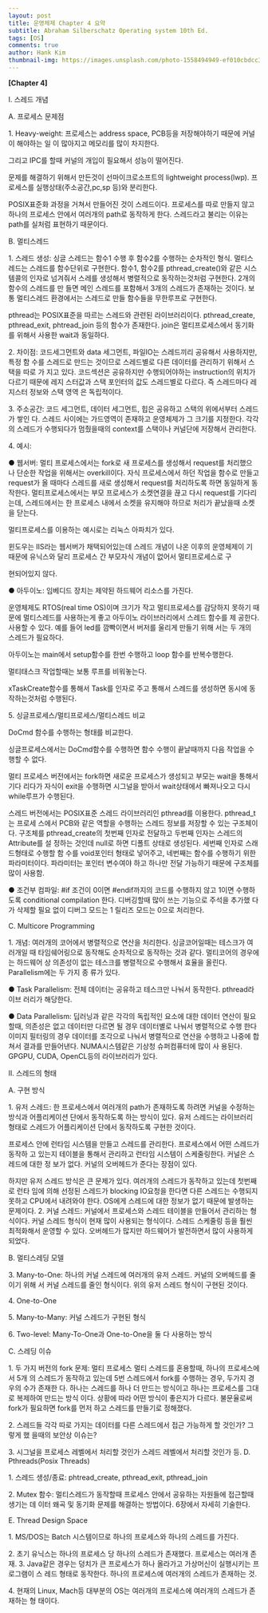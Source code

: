 ```yaml
---
layout: post
title: 운영체제 Chapter 4 요약
subtitle: Abraham Silberschatz Operating system 10th Ed.
tags: [OS]
comments: true
author: Hank Kim
thumbnail-img: https://images.unsplash.com/photo-1558494949-ef010cbdcc31?w=800&h=600&fit=crop
---
```


**\[Chapter 4\]**

I. 스레드 개념

A. 프로세스 문제점

1\. Heavy-weight: 프로세스는 address space, PCB등을 저장해야하기 때문에 커널이 해야하는 일 이 많아지고 메모리를 많이 차지한다.

그리고 IPC를 할때 커널의 개입이 필요해서 성능이 떨어진다.

문제를 해결하기 위해서 만든것이 선마이크로소프트의 lightweight process(lwp). 프로세스를 실행상태(주소공간,pc,sp 등)와 분리한다.

POSIX표준화 과정을 거쳐서 만들어진 것이 스레드이다. 프로세스를 따로 만들지 않고 하나의 프로세스 안에서 여러개의 path로 동작하게 한다. 스레드라고 불리는 이유는 path를 실처럼 표현하기 때문이다.

B. 멀티스레드

1\. 스레드 생성: 싱글 스레드는 함수1 수행 후 함수2를 수행하는 순차적인 형식. 멀티스레드는 스레드를 함수단위로 구현한다. 함수1, 함수2를 pthread_create()와 같은 시스템콜의 인자로 넘겨줘서 스레를 생성해서 병렬적으로 동작하는것처럼 구현한다. 2개의 함수의 스레드를 만 들면 메인 스레드를 포함해서 3개의 스레드가 존재하는 것이다. 보통 멀티스레드 환경에서는 스레드로 만들 함수들을 무한루프로 구현한다.

pthread는 POSIX표준을 따르는 스레드와 관련된 라이브러리이다. pthread_create, pthread_exit, phtread_join 등의 함수가 존재한다. join은 멀티프로세스에서 동기화를 위해서 사용한 wait과 동일하다.

2\. 차이점: 코드세그먼트와 data 세그먼트, 파일IO는 스레드끼리 공유해서 사용하지만, 특정 함 수를 스레드로 만드는 것이므로 스레드별로 다른 데이터를 관리하기 위해서 스택을 따로 가 지고 있다. 코드섹션은 공유하지만 수행되어야하는 instruction의 위치가 다르기 때문에 레지 스터값과 스택 포인터의 값도 스레드별로 다르다. 즉 스레드마다 레지스터 정보와 스택 영역 은 독립적이다.

3\. 주소공간: 코드 세그먼트, 데이터 세그먼트, 힙은 공유하고 스택의 위에서부터 스레드가 쌓인 다. 스레드 사이에는 가드영역이 존재하고 운영체제가 그 크기를 지정한다. 각각의 스레드가 수행되다가 멈췄을때의 context를 스택이나 커널단에 저장해서 관리한다.

4\. 예시:

● 웹서버: 멀티 프로세스에서는 fork로 새 프로세스를 생성해서 request를 처리했으 나 단순한 작업을 위해서는 overkill이다. 자식 프로세스에서 하던 작업을 함수로 만들고 request가 올 때마다 스레드를 새로 생성해서 request를 처리하도록 하면 동일하게 동작한다. 멀티프로세스에서는 부모 프로세스가 소켓연결을 끊고 다시 request를 기다리는데, 스레드에서는 한 프로세스 내에서 소켓을 유지해야 하므로 처리가 끝났을때 소켓을 닫는다.

멀티프로세스를 이용하는 예시로는 리눅스 아파치가 있다.

윈도우는 IIS라는 웹서버가 채택되어있는데 스레드 개념이 나온 이후의 운영체제이 기 때문에 유닉스와 달리 프로세스 간 부모자식 개념이 없어서 멀티프로세스로 구

현되어있지 않다.

● 아두이노: 임베디드 장치는 제약된 하드웨어 리소스를 가진다.

운영체제도 RTOS(real time OS)이며 크기가 작고 멀티프로세스를 감당하지 못하기 때문에 멀티스레드를 사용하는게 좋고 아두이노 라이브러리에서 스레드 함수를 제 공한다. 사용할 수 있다. 예를 들어 led를 깜빡이면서 버저를 울리게 만들기 위해 서는 두 개의 스레드가 필요하다.

아두이노는 main에서 setup함수를 한번 수행하고 loop 함수를 반복수행한다.

멀티태스크 작업할때는 보통 루프를 비워놓는다.

xTaskCreate함수를 통해서 Task를 인자로 주고 통해서 스레드를 생성하면 동시에 동작하는것처럼 수행된다.

5\. 싱글프로세스/멀티프로세스/멀티스레드 비교

DoCmd 함수를 수행하는 형태를 비교한다.

싱글프로세스에서는 DoCmd함수를 수행하면 함수 수행이 끝날때까지 다음 작업을 수행할 수 없다.

멀티 프로세스 버전에서는 fork하면 새로운 프로세스가 생성되고 부모는 wait을 통해서 기다 리다가 자식이 exit을 수행하면 시그널을 받아서 wait상태에서 빠져나오고 다시 while루프가 수행된다.

스레드 버전에서는 POSIX표준 스레드 라이브러리인 pthread를 이용한다. pthread_t는 프로세 스에서 PCB와 같은 역할을 수행하는 스레드 정보를 저장할 수 있는 구조체이다. 구조체를 pthread_create의 첫번째 인자로 전달하고 두번째 인자는 스레드의 Attribute를 설 정하는 것인데 null로 하면 디폴트 상태로 생성된다. 세번째 인자로 스래드형태로 수행할 함 수를 void포인터 형태로 넣어주고, 네번째는 함수를 수행하기 위한 파라미터이다. 파라미터는 포인터 변수여야 하고 하나만 전달 가능하기 때문에 구조체를 많이 사용함.

● 조건부 컴파일: #if 조건이 0이면 #endif까지의 코드를 수행하지 않고 1이면 수행하 도록 conditional compilation 한다. 디버깅할때 많이 쓰는 기능으로 주석을 추가했 다가 삭제할 필요 없이 디버그 모드는 1 릴리즈 모드는 0으로 처리한다.

C. Multicore Programming

1\. 개념: 여러개의 코어에서 병렬적으로 연산을 처리한다. 싱글코어일때는 테스크가 여러개일 때 타임쉐어링으로 동작해도 순차적으로 동작하는 것과 같다. 멀티코어의 경우에는 하드웨어 상 의존성이 없는 테스크를 병렬적으로 수행해서 효율을 올린다. Parallelism에는 두 가지 종 류가 있다.

● Task Parallelism: 전체 데이터는 공유하고 테스크만 나눠서 동작한다. pthread라이브 러리가 해당한다.

● Data Parallelism: 딥러닝과 같은 각각의 독립적인 요소에 대한 데이터 연산이 필요 할때, 의존성은 없고 데이터만 다르면 될 경우 데이터별로 나눠서 병렬적으로 수행 한다 이미지 필터링의 경우 데이터를 조각으로 나눠서 병렬적으로 연산을 수행하고 나중에 합쳐서 결과를 만들어낸다. NUMA시스템같은 기상청 슈퍼컴퓨터에 많이 사 용된다. GPGPU, CUDA, OpenCL등의 라이브러리가 있다.

II. 스레드의 형태

A. 구현 방식

1\. 유저 스레드: 한 프로세스에서 여러개의 path가 존재하도록 하려면 커널을 수정하는 방식과 어플리케이션 단에서 동작하도록 하는 방식이 있다. 유저 스레드는 라이브러리 형태로 스레드가 어플리케이션 단에서 동작하도록 구현한 것이다.

프로세스 안에 런타임 시스템을 만들고 스레드를 관리한다. 프로세스에서 어떤 스레드가 동작하 고 있는지 테이블을 통해서 관리하고 런타임 시스템이 스케줄링한다. 커널은 스레드에 대한 정 보가 없다. 커널의 오버헤드가 준다는 장점이 있다.

하지만 유저 스레드 방식은 큰 문제가 있다. 여러개의 스레드가 동작하고 있는데 첫번째로 런타 임에 의해 선정된 스레드가 blocking IO요청을 한다면 다른 스레드는 수행되지 못하고 CPU에서 내려와야 한다. OS에게 스레드에 대한 정보가 없기 때문에 발생하는 문제이다. 2. 커널 스레드: 커널에서 프로세스와 스레드 테이블을 만들어서 관리하는 형식이다. 커널 스레드 형식이 현재 많이 사용되는 형식이다. 스레드 스케줄링 등을 훨씬 최적화해서 운영할 수 있다. 오버헤드가 많지만 하드웨어가 발전하면서 많이 사용하게 되었다.

B. 멀티스레딩 모델

3\. Many-to-One: 하나의 커널 스레드에 여러개의 유저 스레드. 커널의 오버헤드를 줄이기 위해 서 커널 스레드를 줄인 형식이다. 위의 유저 스레드 형식이 구현된 것이다.

4\. One-to-One

5\. Many-to-Many: 커널 스레드가 구현된 형식

6\. Two-level: Many-To-One과 One-to-One을 둘 다 사용하는 방식

C. 스레딩 이슈

1\. 두 가지 버전의 fork 문제: 멀티 프로세스 멀티 스레드를 혼용할때, 하나의 프로세스에서 5개 의 스레드가 동작하고 있는데 5번 스레드에서 fork를 수행하는 경우, 두가지 경우의 수가 존재한 다. 하나는 스레드를 하나 더 만드는 방식이고 하나는 프로세스를 그대로 복제하여 만드는 방식 이다. 상황에 따라 어떤 방식이 좋은지가 다르다. 불문율로써 fork가 필요하면 fork를 먼저 하고 스레드를 만들기로 정해졌다.

2\. 스레드들 각각 따로 가지는 데이터를 다른 스레드에서 접근 가능하게 할 것인가? 그렇게 했 을때의 보안상 이슈는?

3\. 시그널을 프로세스 레벨에서 처리할 것인가 스레드 레벨에서 처리할 것인가 등. D. Pthreads(Posix Threads)

1\. 스레드 생성/종료: phtread_create, pthread_exit, pthread_join

2\. Mutex 함수: 멀티스레드가 동작할때 프로세스 안에서 공유하는 자원들에 접근할때 생기는 데 이터 왜곡 및 동기화 문제를 해결하는 방법이다. 6장에서 자세히 기술한다.

E. Thread Design Space

1\. MS/DOS는 Batch 시스템이므로 하나의 프로세스와 하나의 스레드를 가진다.

2\. 초기 유닉스는 하나의 프로세스 당 하나의 스레드가 존재했다. 프로세스는 여러개 존재. 3. Java같은 경우는 덩치가 큰 프로세스가 하나 올라가고 가상머신이 실행시키는 프로그램이 스 레드 형태로 동작한다. 하나의 프로세스에 여러개의 스레드가 존재하는 것.

4\. 현재의 Linux, Mach등 대부분의 OS는 여러개의 프로세스에 여러개의 스레드가 존재하는 형 태이다.
